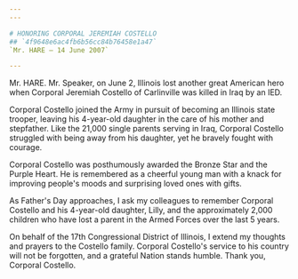 ```yaml
---
---

# HONORING CORPORAL JEREMIAH COSTELLO
## `4f9648e6ac4fb6b56cc84b76458e1a47`
`Mr. HARE — 14 June 2007`

---
```



Mr. HARE. Mr. Speaker, on June 2, Illinois lost another great 
American hero when Corporal Jeremiah Costello of Carlinville was killed 
in Iraq by an IED.

Corporal Costello joined the Army in pursuit of becoming an Illinois 
state trooper, leaving his 4-year-old daughter in the care of his 
mother and stepfather. Like the 21,000 single parents serving in Iraq, 
Corporal Costello struggled with being away from his daughter, yet he 
bravely fought with courage.

Corporal Costello was posthumously awarded the Bronze Star and the 
Purple Heart. He is remembered as a cheerful young man with a knack for 
improving people's moods and surprising loved ones with gifts.

As Father's Day approaches, I ask my colleagues to remember Corporal 
Costello and his 4-year-old daughter, Lilly, and the approximately 
2,000 children who have lost a parent in the Armed Forces over the last 
5 years.

On behalf of the 17th Congressional District of Illinois, I extend my 
thoughts and prayers to the Costello family. Corporal Costello's 
service to his country will not be forgotten, and a grateful Nation 
stands humble. Thank you, Corporal Costello.
